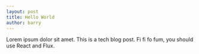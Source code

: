 ```yaml
---
layout: post
title: Hello World
author: barry
---
```


Lorem ipsum dolor sit amet. This is a tech blog post. Fi fi fo fum, you should use React and Flux.